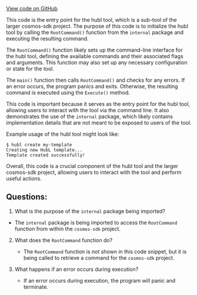 [View code on GitHub](https://github.com/cosmos/cosmos-sdk.git/tools/hubl/cmd/hubl/main.go)

This code is the entry point for the hubl tool, which is a sub-tool of the larger cosmos-sdk project. The purpose of this code is to initialize the hubl tool by calling the `RootCommand()` function from the `internal` package and executing the resulting command.

The `RootCommand()` function likely sets up the command-line interface for the hubl tool, defining the available commands and their associated flags and arguments. This function may also set up any necessary configuration or state for the tool.

The `main()` function then calls `RootCommand()` and checks for any errors. If an error occurs, the program panics and exits. Otherwise, the resulting command is executed using the `Execute()` method.

This code is important because it serves as the entry point for the hubl tool, allowing users to interact with the tool via the command line. It also demonstrates the use of the `internal` package, which likely contains implementation details that are not meant to be exposed to users of the tool.

Example usage of the hubl tool might look like:

```
$ hubl create my-template
Creating new HubL template...
Template created successfully!
```

Overall, this code is a crucial component of the hubl tool and the larger cosmos-sdk project, allowing users to interact with the tool and perform useful actions.
## Questions: 
 1. What is the purpose of the `internal` package being imported?
   - The `internal` package is being imported to access the `RootCommand` function from within the `cosmos-sdk` project.

2. What does the `RootCommand` function do?
   - The `RootCommand` function is not shown in this code snippet, but it is being called to retrieve a command for the `cosmos-sdk` project.

3. What happens if an error occurs during execution?
   - If an error occurs during execution, the program will panic and terminate.